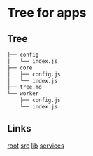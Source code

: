 # Tree for apps
## Tree
```bash
├── config
│   └── index.js
├── core
│   ├── config.js
│   └── index.js
├── tree.md
└── worker
    ├── config.js
    └── index.js

```

## Links
[root](../../tree.md)
[src](../tree.md)
[lib](../lib/tree.md)
[services](../services/tree.md)